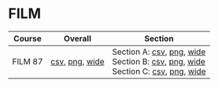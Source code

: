 # FILM

| Course | Overall | Section |
| ------ | ------- | ------- |
| FILM 87 | [csv](https://github.com/UCSD-Historical-Enrollment-Data/2024Spring/blob/main/overall/FILM%2087.csv), [png](https://raw.githubusercontent.com/UCSD-Historical-Enrollment-Data/2024Spring/main/plot_overall/FILM%2087.png), [wide](https://raw.githubusercontent.com/UCSD-Historical-Enrollment-Data/2024Spring/main/plot_overall_wide/FILM%2087.png) | Section A: [csv](https://github.com/UCSD-Historical-Enrollment-Data/2024Spring/blob/main/section/FILM%2087_A.csv), [png](https://raw.githubusercontent.com/UCSD-Historical-Enrollment-Data/2024Spring/main/plot_section/FILM%2087_A.png), [wide](https://raw.githubusercontent.com/UCSD-Historical-Enrollment-Data/2024Spring/main/plot_section_wide/FILM%2087_A.png)<br>Section B: [csv](https://github.com/UCSD-Historical-Enrollment-Data/2024Spring/blob/main/section/FILM%2087_B.csv), [png](https://raw.githubusercontent.com/UCSD-Historical-Enrollment-Data/2024Spring/main/plot_section/FILM%2087_B.png), [wide](https://raw.githubusercontent.com/UCSD-Historical-Enrollment-Data/2024Spring/main/plot_section_wide/FILM%2087_B.png)<br>Section C: [csv](https://github.com/UCSD-Historical-Enrollment-Data/2024Spring/blob/main/section/FILM%2087_C.csv), [png](https://raw.githubusercontent.com/UCSD-Historical-Enrollment-Data/2024Spring/main/plot_section/FILM%2087_C.png), [wide](https://raw.githubusercontent.com/UCSD-Historical-Enrollment-Data/2024Spring/main/plot_section_wide/FILM%2087_C.png) |
